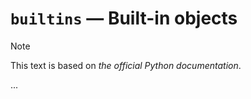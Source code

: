 # `builtins` — Built-in objects

> [!NOTE]
> This text is based on *the official Python documentation*.

...
